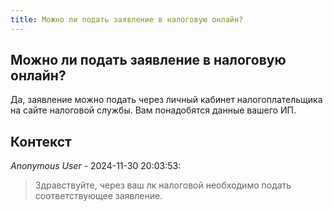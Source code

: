 ```yaml
---
title: Можно ли подать заявление в налоговую онлайн?
---
```


## Можно ли подать заявление в налоговую онлайн?

Да, заявление можно подать через личный кабинет налогоплательщика на сайте налоговой службы. Вам понадобятся данные вашего ИП.

## Контекст

_Anonymous User_ - 2024-11-30 20:03:53:

> Здравствуйте, через ваш лк налоговой необходимо подать соответствующее заявление.
